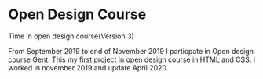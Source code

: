 # Open Design Course
Time in open design course(Version 3)
   
   From September 2019 to end of November 2019 I particpate in Open design course Gent. This my first project in open design      course in HTML and CSS. I worked in november 2019 and update April 2020.

